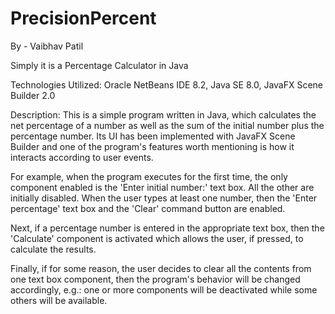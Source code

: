 # PrecisionPercent
By - Vaibhav Patil

Simply it is a Percentage Calculator in Java

Technologies Utilized: Oracle NetBeans IDE 8.2, Java SE 8.0, JavaFX Scene Builder 2.0

Description: This is a simple program written in Java, which calculates the net percentage of a number as well as the sum of the initial number plus the percentage number. Its UI has been implemented with JavaFX Scene Builder and one of the program's features worth mentioning is how it interacts according to user events.

For example, when the program executes for the first time, the only component enabled is the 'Enter initial number:' text box. All the other are initially disabled. When the user types at least one number, then the 'Enter percentage' text box and the 'Clear' command button are enabled.

Next, if a percentage number is entered in the appropriate text box, then the 'Calculate' component is activated which allows the user, if pressed, to calculate the results.

Finally, if for some reason, the user decides to clear all the contents from one text box component, then the program's behavior will be changed accordingly, e.g.: one or more components will be deactivated while some others will be available.
